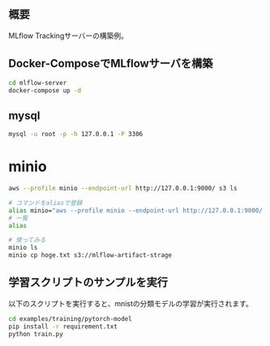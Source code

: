 ## 概要
MLflow Trackingサーバーの構築例。



## Docker-ComposeでMLflowサーバを構築


```bash
cd mlflow-server
docker-compose up -d
```


## mysql
```bash
mysql -u root -p -h 127.0.0.1 -P 3306
```

# minio
```bash
aws --profile minio --endpoint-url http://127.0.0.1:9000/ s3 ls

# コマンドをaliasで登録
alias minio="aws --profile minio --endpoint-url http://127.0.0.1:9000/ s3"
# 一覧
alias

# 使ってみる
minio ls 
minio cp hoge.txt s3://mlflow-artifact-strage
```


## 学習スクリプトのサンプルを実行
以下のスクリプトを実行すると、mnistの分類モデルの学習が実行されます。
```bash
cd examples/training/pytorch-model
pip install -r requirement.txt
python train.py
```


<!-- ## モデルをデプロイ
```bash
MLFLOW_CONDA_HOME=PATH_TO_CONDA_COMMAND #~/.pyenv/versions/anaconda3-2021.05/condabin/conda
AWS_ACCESS_KEY_ID=minio
AWS_SECRET_ACCESS_KEY=password
MLFLOW_S3_ENDPOINT_URL=http://127.0.0.1:9000

mlflow models serve -m models:/mnist-pytorch/latest
``` -->
